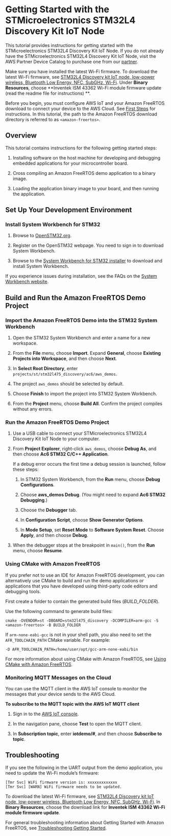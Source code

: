 # Getting Started with the STMicroelectronics STM32L4 Discovery Kit IoT Node<a name="getting_started_st"></a>

This tutorial provides instructions for getting started with the STMicroelectronics STM32L4 Discovery Kit IoT Node\. If you do not already have the STMicroelectronics STM32L4 Discovery Kit IoT Node, visit the AWS Partner Device Catalog to purchase one from our [partner](https://devices.amazonaws.com/detail/a3G0L00000AANsWUAX/STM32L4-Discovery-Kit-IoT-Node)\.

Make sure you have installed the latest Wi\-Fi firmware\. To download the latest Wi\-Fi firmware, see [STM32L4 Discovery kit IoT node, low\-power wireless, Bluetooth Low Energy, NFC, SubGHz, Wi\-Fi](https://www.st.com/resource/en/utilities/inventek_fw_updater.zip)\. Under **Binary Resources**, choose **Inventek ISM 43362 Wi\-Fi module firmware update \(read the readme file for instructions\) **\.

Before you begin, you must configure AWS IoT and your Amazon FreeRTOS download to connect your device to the AWS Cloud\. See [First Steps](freertos-prereqs.md) for instructions\. In this tutorial, the path to the Amazon FreeRTOS download directory is referred to as `<amazon-freertos>`\.

## Overview<a name="w12aab7c23c33b9"></a>

This tutorial contains instructions for the following getting started steps:

1. Installing software on the host machine for developing and debugging embedded applications for your microcontroller board\.

1. Cross compiling an Amazon FreeRTOS demo application to a binary image\.

1. Loading the application binary image to your board, and then running the application\.

## Set Up Your Development Environment<a name="st-setup-env"></a>

### Install System Workbench for STM32<a name="install-system-workbench"></a>

1. Browse to [OpenSTM32\.org](http://www.openstm32.org/HomePage)\.

1. Register on the OpenSTM32 webpage\. You need to sign in to download System Workbench\.

1. Browse to the [System Workbench for STM32 installer](http://www.openstm32.org/System%2BWorkbench%2Bfor%2BSTM32) to download and install System Workbench\.

If you experience issues during installation, see the FAQs on the [System Workbench website](http://www.openstm32.org/HomePage)\.

## Build and Run the Amazon FreeRTOS Demo Project<a name="st-build-and-run-example"></a>

### Import the Amazon FreeRTOS Demo into the STM32 System Workbench<a name="st-freertos-import-project"></a><a name="st-import-project"></a>

1. Open the STM32 System Workbench and enter a name for a new workspace\.

1. From the **File** menu, choose **Import**\. Expand **General**, choose **Existing Projects into Workspace**, and then choose **Next**\.

1. In **Select Root Directory**, enter `projects/st/stm32l475_discovery/ac6/aws_demos`\.

1. The project `aws_demos` should be selected by default\.

1. Choose **Finish** to import the project into STM32 System Workbench\.

1. From the **Project** menu, choose **Build All**\. Confirm the project compiles without any errors\.

### Run the Amazon FreeRTOS Demo Project<a name="st-run-example"></a>

1. Use a USB cable to connect your STMicroelectronics STM32L4 Discovery Kit IoT Node to your computer\. 

1. From **Project Explorer**, right\-click `aws_demos`, choose **Debug As**, and then choose **Ac6 STM32 C/C\+\+ Application**\.

   If a debug error occurs the first time a debug session is launched, follow these steps:

   1. In STM32 System Workbench, from the **Run** menu, choose **Debug Configurations**\.

   1. Choose **aws\_demos Debug**\. \(You might need to expand **Ac6 STM32 Debugging**\.\)

   1. Choose the **Debugger** tab\.

   1. In **Configuration Script**, choose **Show Generator Options**\.

   1. In **Mode Setup**, set **Reset Mode** to **Software System Reset**\. Choose **Apply**, and then choose **Debug**\. 

1. When the debugger stops at the breakpoint in `main()`, from the **Run** menu, choose **Resume**\.

### Using CMake with Amazon FreeRTOS<a name="w12aab7c23c33c13b7"></a>

If you prefer not to use an IDE for Amazon FreeRTOS development, you can alternatively use CMake to build and run the demo applications or applications that you have developed using third\-party code editors and debugging tools\.

First create a folder to contain the generated build files \(*BUILD\_FOLDER*\)\.

Use the following command to generate build files:

```
cmake -DVENDOR=st -DBOARD=stm32l475_discovery -DCOMPILER=arm-gcc -S <amazon-freertos> -B BUILD_FOLDER
```

If `arm-none-eabi-gcc` is not in your shell path, you also need to set the `AFR_TOOLCHAIN_PATH` CMake variable\. For example:

```
-D AFR_TOOLCHAIN_PATH=/home/user/opt/gcc-arm-none-eabi/bin
```

For more information about using CMake with Amazon FreeRTOS, see [Using CMake with Amazon FreeRTOS](getting-started-cmake.md)\.

### Monitoring MQTT Messages on the Cloud<a name="w12aab7c23c33c13b9"></a>

You can use the MQTT client in the AWS IoT console to monitor the messages that your device sends to the AWS Cloud\.

**To subscribe to the MQTT topic with the AWS IoT MQTT client**

1. Sign in to the [AWS IoT console](https://console.aws.amazon.com/iotv2/)\.

1. In the navigation pane, choose **Test** to open the MQTT client\.

1. In **Subscription topic**, enter **iotdemo/\#**, and then choose **Subscribe to topic**\.

## Troubleshooting<a name="st-troubleshooting"></a>

If you see the following in the UART output from the demo application, you need to update the Wi\-Fi module’s firmware:

```
[Tmr Svc] WiFi firmware version is: xxxxxxxxxxxxx
[Tmr Svc] [WARN] WiFi firmware needs to be updated.
```

To download the latest Wi\-Fi firmware, see [STM32L4 Discovery kit IoT node, low\-power wireless, Bluetooth Low Energy, NFC, SubGHz, Wi\-Fi](https://www.st.com/resource/en/utilities/inventek_fw_updater.zip)\. In **Binary Resources**, choose the download link for **Inventek ISM 43362 Wi\-Fi module firmware update**\.

For general troubleshooting information about Getting Started with Amazon FreeRTOS, see [Troubleshooting Getting Started](gsg-troubleshooting.md)\.